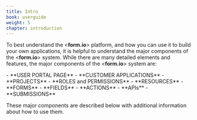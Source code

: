 ```yaml
---
title: Intro
book: userguide
weight: 5
chapter: introduction
---
```

<p>To best understand the &lt;<b>form.io</b>&gt; platform, and how you can use it to build your own applications, it is helpful to understand the major components of the &lt;<b>form.io</b>&gt; system.   While there are many detailed elements and features, the major components of the &lt;<b>form.io</b>&gt; system are:</p> 
- **USER PORTAL PAGE**
- **CUSTOMER APPLICATIONS**
- **PROJECTS**
- **ROLES and PERMISSIONS**
- **RESOURCES**
- **FORMS**
- **FIELDS**
- **ACTIONS**
- **APIs**
- **SUBMISSIONS**
<p>These major components are described below with additional information about how to use them.</p>
